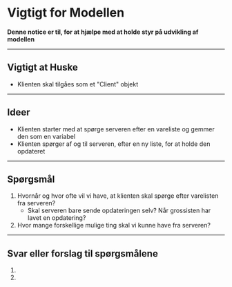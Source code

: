 # Vigtigt for Modellen

**Denne notice er til, for at hjælpe med at holde styr på udvikling af modellen**

---

## Vigtigt at Huske

* Klienten skal tilgåes som et "Client" objekt

---

## Ideer

* Klienten starter med at spørge serveren efter en vareliste og gemmer den som en variabel
* Klienten spørger af og til serveren, efter en ny liste, for at holde den opdateret

---

## Spørgsmål

1. Hvornår og hvor ofte vil vi have, at klienten skal spørge efter varelisten fra serveren?
    * Skal serveren bare sende opdateringen selv? Når grossisten har lavet en opdatering?
2. Hvor mange forskellige mulige ting skal vi kunne have fra serveren?

---

## Svar eller forslag til spørgsmålene

1.
2.